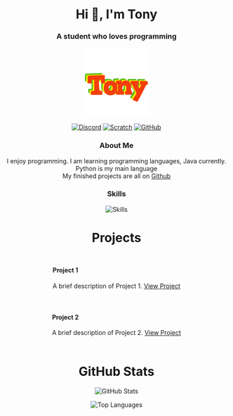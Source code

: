 <!-- Header Section -->
<h1 align="center">Hi 👋, I'm Tony</h1>
<h3 align="center">A student who loves programming</h3>

<!-- Profile Image -->
<p align="center">
  <img src="https://github.com/Tony14261/Tony14261/blob/main/Tony%20Logo.png" alt="Profile Image" width="150" />
</p>

<!-- Social Links -->
<p align="center">
  <a href="" target="blank"><img align="center" src="https://img.shields.io/badge/-Discord-blue?style=for-the-badge&logo=discord&logoColor=white" alt="Discord" /></a>
  <a href="https://scratch.mit.edu/users/Scratch_Tony_14261" target="blank"><img align="center" src="https://img.shields.io/badge/-Scratch-orange?style=for-the-badge&logo=scratch&logoColor=white" alt="Scratch" /></a>
  <a href="https://github.com/Tony14261" target="blank"><img align="center" src="https://img.shields.io/badge/-GitHub-black?style=for-the-badge&logo=github&logoColor=white" alt="GitHub" /></a>
</p>

<!-- About Section -->
<h3 align="center">About Me</h3>
<p align="center">
  I enjoy programming. I am learning programming languages, Java currently. Python is my main language<br>
  My finished projects are all on <a href="https://github.com/Tony14261?tab=repositories">Github</a>
</p>

<!-- Skills Section -->
<h3 align="center">Skills</h3>
<!--
<p align="center">
  <img src="https://img.shields.io/badge/-HTML5-E34F26?style=for-the-badge&logo=html5&logoColor=white" alt="HTML5" />
  <img src="https://img.shields.io/badge/-CSS3-1572B6?style=for-the-badge&logo=css3&logoColor=white" alt="CSS3" />
  <img src="https://img.shields.io/badge/-JavaScript-F7DF1E?style=for-the-badge&logo=javascript&logoColor=black" alt="JavaScript" />
  <img src="https://img.shields.io/badge/-React-61DAFB?style=for-the-badge&logo=react&logoColor=black" alt="React" />
  <img src="https://img.shields.io/badge/-Node.js-339933?style=for-the-badge&logo=node.js&logoColor=white" alt="Node.js" />
</p>
-->
<p align="center">
  <img src="https://skillicons.dev/icons?i=js,html,css,wasm" alt="Skills"/>
</p>
<!-- Projects Section -->
<h1 align="center">Projects</h1>
<div align="center">
  <!-- Project 1 -->
  <div style="display: inline-block; margin: 10px; text-align: left;">
    <h4>Project 1</h4>
    <p>A brief description of Project 1. <a href="https://github.com/your-username/project1" target="blank">View Project</a></p>
  </div>
  <!-- Project 2 -->
  <div style="display: inline-block; margin: 10px; text-align: left;">
    <h4>Project 2</h4>
    <p>A brief description of Project 2. <a href="https://github.com/your-username/project2" target="blank">View Project</a></p>
  </div>
</div>

<!-- GitHub Stats Section -->
<h1 align="center">GitHub Stats</h1>
<p align="center">
  <img src="https://github-readme-stats.vercel.app/api?username=Tony14261&show_icons=true&theme=radical" alt="GitHub Stats" />
<p align="center">
  <img src="https://github-readme-stats.vercel.app/api/top-langs?username=Tony14261&layout=compact&theme=radical" alt="Top Languages" />
</p>

<!-- Footer Section
<h3 align="center">Connect with me</h3>
<p align="center">
  <a href="mailto:your-email@example.com" target="blank"><img align="center" src="https://img.shields.io/badge/-Email-D14836?style=for-the-badge&logo=gmail&logoColor=white" alt="Email" /></a>
</p>
-->
